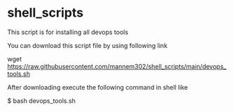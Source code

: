 # shell_scripts
This script is for installing all devops tools

You can download this script file by using following link

wget https://raw.githubusercontent.com/mannem302/shell_scripts/main/devops_tools.sh

After downloading execute the following command in shell like

$ bash devops_tools.sh
